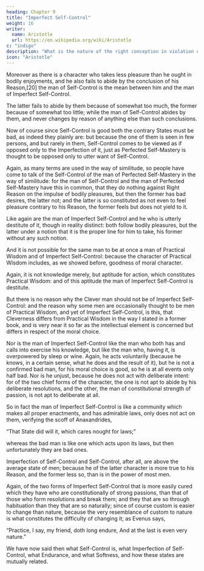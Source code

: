 ```yaml
---
heading: Chapter 9
title: "Imperfect Self-Control"
weight: 16
writer:
  name: Aristotle
  url: https://en.wikipedia.org/wiki/Aristotle
c: "indigo"
description: "What is the nature of the right conception in violation of which a man fails of Self-Control?"
icon: "Aristotle"
---
```



Moreover as there is a character who takes less pleasure than he ought in bodily enjoyments, and he also fails to abide by the conclusion of his Reason,[20] the man of Self-Control is the mean between him and the man of Imperfect Self-Control.

The latter fails to abide by them because of somewhat too much, the former because of somewhat too little; while the man of Self-Control abides by them, and never changes by reason of anything else than such conclusions.

Now of course since Self-Control is good both the contrary States must be bad, as indeed they plainly are: but because the one of them is seen in few persons, and but rarely in them, Self-Control comes to be viewed as if opposed only to the Imperfection of it, just as Perfected Self-Mastery is thought to be opposed only to utter want of Self-Control.

Again, as many terms are used in the way of similitude, so people have come to talk of the Self-Control of the man of Perfected Self-Mastery in the way of similitude: for the man of Self-Control and the man of Perfected Self-Mastery have this in common, that they do nothing against Right Reason on the impulse of bodily pleasures, but then the former has bad desires, the latter not; and the latter is so constituted as not even to feel pleasure contrary to his Reason, the former feels but does not yield to it.

Like again are the man of Imperfect Self-Control and he who is utterly destitute of it, though in reality distinct: both follow bodily pleasures, but the latter under a notion that it is the proper line for him to take, his former without any such notion.

And it is not possible for the same man to be at once a man of Practical Wisdom and of Imperfect Self-Control: because the character of Practical Wisdom includes, as we showed before, goodness of moral character. 

Again, it is not knowledge merely, but aptitude for action, which constitutes Practical Wisdom: and of this aptitude the man of Imperfect Self-Control is destitute. 

But there is no reason why the Clever man should not be of Imperfect Self-Control: and the reason why some men are occasionally thought to be men of Practical Wisdom, and yet of Imperfect Self-Control, is this, that Cleverness differs from Practical Wisdom in the way I stated in a former book, and is very near it so far as the intellectual element is concerned but differs in respect of the moral choice.

Nor is the man of Imperfect Self-Control like the man who both has and calls into exercise his knowledge, but like the man who, having it, is overpowered by sleep or wine. Again, he acts voluntarily (because he knows, in a certain sense, what he does and the result of it), but he is not a confirmed bad man, for his moral choice is good, so he is at all events only half bad. Nor is he unjust, because he does not act with deliberate intent: for of the two chief forms of the character, the one is not apt to abide by his deliberate resolutions, and the other, the man of constitutional strength of passion, is not apt to deliberate at all.

So in fact the man of Imperfect Self-Control is like a community which makes all proper enactments, and has admirable laws, only does not act on them, verifying the scoff of Anaxandrides,

“That State did will it, which cares nought for laws;”

whereas the bad man is like one which acts upon its laws, but then unfortunately they are bad ones.

Imperfection of Self-Control and Self-Control, after all, are above the average state of men; because he of the latter character is more true to his Reason, and the former less so, than is in the power of most men.

Again, of the two forms of Imperfect Self-Control that is more easily cured which they have who are constitutionally of strong passions, than that of those who form resolutions and break them; and they that are so through habituation than they that are so naturally; since of course custom is easier to change than nature, because the very resemblance of custom to nature is what constitutes the difficulty of changing it; as Evenus says,

“Practice, I say, my friend, doth long endure,
And at the last is even very nature.”

We have now said then what Self-Control is, what Imperfection of Self-Control, what Endurance, and what Softness, and how these states are mutually related.

